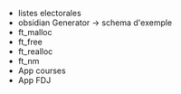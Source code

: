 - listes electorales
- obsidian Generator -> schema d'exemple
- ft_malloc
- ft_free
- ft_realloc
- ft_nm
- App courses
- App FDJ